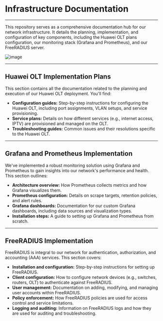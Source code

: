 
# Infrastructure Documentation

---

This repository serves as a comprehensive documentation hub for our network infrastructure. It details the planning, implementation, and configuration of key components, including the Huawei OLT plans configuration, our monitoring stack (Grafana and Prometheus), and our FreeRADIUS server.


![image](https://github.com/user-attachments/assets/c7e80317-033b-441f-8093-be14e51a0920)

---

## Huawei OLT Implementation Plans

This section contains all the documentation related to the planning and execution of our Huawei OLT deployment. You'll find:

* **Configuration guides:** Step-by-step instructions for configuring the Huawei OLT, including port assignments, VLAN setups, and service provisioning.
* **Service plans:** Details on how different services (e.g., internet access, IPTV) are provisioned and managed on the OLT.
* **Troubleshooting guides:** Common issues and their resolutions specific to the Huawei OLT.

---

## Grafana and Prometheus Implementation

We've implemented a robust monitoring solution using Grafana and Prometheus to gain insights into our network's performance and health. This section outlines:

* **Architecture overview:** How Prometheus collects metrics and how Grafana visualizes them.
* **Prometheus configuration:** Details on scrape targets, retention policies, and alert rules.
* **Grafana dashboards:** Documentation for our custom Grafana dashboards, including data sources and visualization types.
* **Installation steps:** A guide to setting up Grafana and Prometheus from scratch.

---

## FreeRADIUS Implementation

FreeRADIUS is integral to our network for authentication, authorization, and accounting (AAA) services. This section covers:

* **Installation and configuration:** Step-by-step instructions for setting up FreeRADIUS.
* **Client configuration:** How to configure network devices (e.g., switches, routers, OLT) to authenticate against FreeRADIUS.
* **User management:** Documentation on adding, modifying, and managing user accounts within FreeRADIUS.
* **Policy enforcement:** How FreeRADIUS policies are used for access control and service limitations.
* **Logging and auditing:** Information on FreeRADIUS logs and how they are used for auditing and troubleshooting.
